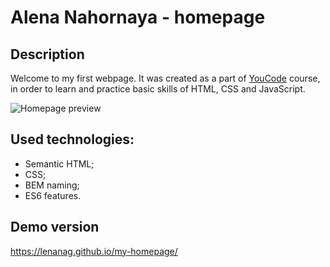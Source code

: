 # Alena Nahornaya - homepage

## Description

Welcome to my first webpage. It was created as a part of [YouCode](https://youcode.pl) course, in order to learn and practice basic skills of HTML, CSS and JavaScript.

![Homepage preview](images/pagevideo.gif)

## Used technologies:

- Semantic HTML;
- CSS;
- BEM naming;
- ES6 features.

## Demo version

https://lenanag.github.io/my-homepage/
